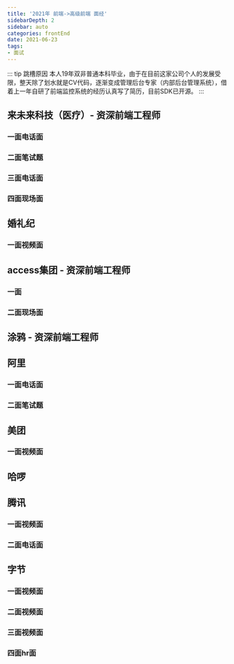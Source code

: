 ```yaml
---
title: '2021年 前端->高级前端 面经'
sidebarDepth: 2
sidebar: auto
categories: frontEnd
date: 2021-06-23
tags:
- 面试
---
```



::: tip 跳槽原因
本人19年双非普通本科毕业，由于在目前这家公司个人的发展受限，整天除了划水就是CV代码，逐渐变成管理后台专家（内部后台管理系统），借着上一年自研了前端监控系统的经历认真写了简历，目前SDK已开源。
:::

## 来未来科技（医疗）- 资深前端工程师

### 一面电话面

### 二面笔试题

### 三面电话面

### 四面现场面

## 婚礼纪
### 一面视频面



## access集团 - 资深前端工程师

### 一面

### 二面现场面


## 涂鸦 - 资深前端工程师

## 阿里
### 一面电话面

### 二面笔试题


## 美团

### 一面视频面

## 哈啰


## 腾讯
### 一面视频面

### 二面电话面

## 字节
### 一面视频面

### 二面视频面

### 三面视频面

### 四面hr面




